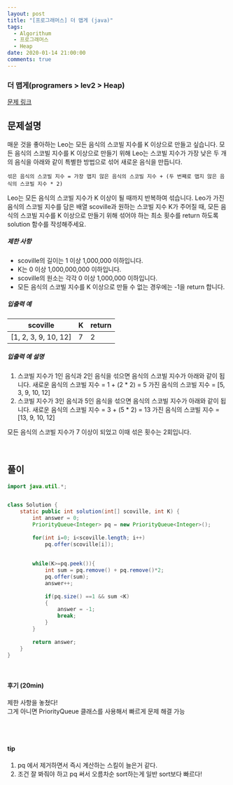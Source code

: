 ```yaml
---
layout: post
title: "[프로그래머스] 더 맵게 (java)"
tags:
  - Algorithum
  - 프로그래머스
  - Heap
date: 2020-01-14 21:00:00
comments: true
---
```




###  더 맵게(programers > lev2 > Heap)

[문제 링크](https://programmers.co.kr/learn/courses/30/lessons/42626)

## 문제설명

매운 것을 좋아하는 Leo는 모든 음식의 스코빌 지수를 K 이상으로 만들고 싶습니다. 모든 음식의 스코빌 지수를 K 이상으로 만들기 위해 Leo는 스코빌 지수가 가장 낮은 두 개의 음식을 아래와 같이 특별한 방법으로 섞어 새로운 음식을 만듭니다.

```
섞은 음식의 스코빌 지수 = 가장 맵지 않은 음식의 스코빌 지수 + (두 번째로 맵지 않은 음식의 스코빌 지수 * 2)
```

Leo는 모든 음식의 스코빌 지수가 K 이상이 될 때까지 반복하여 섞습니다.
Leo가 가진 음식의 스코빌 지수를 담은 배열 scoville과 원하는 스코빌 지수 K가 주어질 때, 모든 음식의 스코빌 지수를 K 이상으로 만들기 위해 섞어야 하는 최소 횟수를 return 하도록 solution 함수를 작성해주세요.

##### 제한 사항

- scoville의 길이는 1 이상 1,000,000 이하입니다.
- K는 0 이상 1,000,000,000 이하입니다.
- scoville의 원소는 각각 0 이상 1,000,000 이하입니다.
- 모든 음식의 스코빌 지수를 K 이상으로 만들 수 없는 경우에는 -1을 return 합니다.

##### 입출력 예

| scoville             | K    | return |
| -------------------- | ---- | ------ |
| [1, 2, 3, 9, 10, 12] | 7    | 2      |

##### 입출력 예 설명

1. 스코빌 지수가 1인 음식과 2인 음식을 섞으면 음식의 스코빌 지수가 아래와 같이 됩니다.
   새로운 음식의 스코빌 지수 = 1 + (2 * 2) = 5
   가진 음식의 스코빌 지수 = [5, 3, 9, 10, 12]
2. 스코빌 지수가 3인 음식과 5인 음식을 섞으면 음식의 스코빌 지수가 아래와 같이 됩니다.
   새로운 음식의 스코빌 지수 = 3 + (5 * 2) = 13
   가진 음식의 스코빌 지수 = [13, 9, 10, 12]

모든 음식의 스코빌 지수가 7 이상이 되었고 이때 섞은 횟수는 2회입니다.

 

<br>

## 풀이

```java
import java.util.*;


class Solution {
    static public int solution(int[] scoville, int K) {
        int answer = 0;
        PriorityQueue<Integer> pq = new PriorityQueue<Integer>();
        
        for(int i=0; i<scoville.length; i++)
        	pq.offer(scoville[i]);
        
        
        while(K>=pq.peek()){
            int sum = pq.remove() + pq.remove()*2;
            pq.offer(sum);
            answer++;
            
            if(pq.size() ==1 && sum <K)
            {
                answer = -1;
                break;
            }
        }
        
        return answer;
    }
}
```

<br>

#### 후기 (20min)

제한 사항을 놓쳤다! <br>그게 아니면 PriorityQueue 클래스를 사용해서 빠르게 문제 해결 가능

<br>

<br>

#### tip

1. pq 에서 제거하면서 즉시 계산하는 스킬이 늘은거 같다.
2. 조건 잘 봐줘야 하고 pq 써서 오름차순 sort하는게 일반 sort보다 빠르다!

<br>